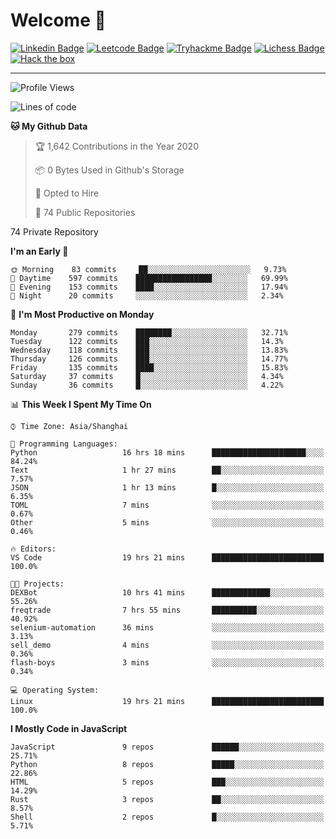 # Welcome 👋

[![Linkedin Badge](https://img.shields.io/badge/-PedroTorres-blue?style=flat-square&logo=Linkedin&logoColor=white&link=https://www.linkedin.com/in/PedroTorres/)](https://www.linkedin.com/in/pedro-torres-cruz/)
[![Leetcode Badge](https://img.shields.io/badge/profile-leetcode-green)](https://leetcode.com/corfucinas/)
[![Tryhackme Badge](https://img.shields.io/badge/profile-tryhackme-blue)](https://tryhackme.com/p/Corfucinas/)
[![Lichess Badge](https://img.shields.io/badge/challenge_me-lichess-yellow)](https://lichess.org/@/Corfucinas)
[![Hack the box](https://img.shields.io/badge/hack_the_box-profile-red)](https://www.hackthebox.eu/profile/375826)

---

<!--START_SECTION:waka-->
![Profile Views](http://img.shields.io/badge/Profile%20Views-0-blue)

![Lines of code](https://img.shields.io/badge/From%20Hello%20World%20I%27ve%20Written-26.6%20million%20lines%20of%20code-blue)

**🐱 My Github Data** 

> 🏆 1,642 Contributions in the Year 2020
 > 
> 📦 0 Bytes Used in Github's Storage 
 > 
> 💼 Opted to Hire
 > 
> 📜 74 Public Repositories 
 > 
74 Private Repository 
 > 
**I'm an Early 🐤** 

```text
🌞 Morning    83 commits     ██░░░░░░░░░░░░░░░░░░░░░░░   9.73% 
🌆 Daytime    597 commits    █████████████████░░░░░░░░   69.99% 
🌃 Evening    153 commits    ████░░░░░░░░░░░░░░░░░░░░░   17.94% 
🌙 Night      20 commits     ░░░░░░░░░░░░░░░░░░░░░░░░░   2.34%

```
📅 **I'm Most Productive on Monday** 

```text
Monday       279 commits    ████████░░░░░░░░░░░░░░░░░   32.71% 
Tuesday      122 commits    ███░░░░░░░░░░░░░░░░░░░░░░   14.3% 
Wednesday    118 commits    ███░░░░░░░░░░░░░░░░░░░░░░   13.83% 
Thursday     126 commits    ███░░░░░░░░░░░░░░░░░░░░░░   14.77% 
Friday       135 commits    ████░░░░░░░░░░░░░░░░░░░░░   15.83% 
Saturday     37 commits     █░░░░░░░░░░░░░░░░░░░░░░░░   4.34% 
Sunday       36 commits     █░░░░░░░░░░░░░░░░░░░░░░░░   4.22%

```


📊 **This Week I Spent My Time On** 

```text
⌚︎ Time Zone: Asia/Shanghai

💬 Programming Languages: 
Python                   16 hrs 18 mins      █████████████████████░░░░   84.24% 
Text                     1 hr 27 mins        ██░░░░░░░░░░░░░░░░░░░░░░░   7.57% 
JSON                     1 hr 13 mins        █░░░░░░░░░░░░░░░░░░░░░░░░   6.35% 
TOML                     7 mins              ░░░░░░░░░░░░░░░░░░░░░░░░░   0.67% 
Other                    5 mins              ░░░░░░░░░░░░░░░░░░░░░░░░░   0.46%

🔥 Editors: 
VS Code                  19 hrs 21 mins      █████████████████████████   100.0%

🐱‍💻 Projects: 
DEXBot                   10 hrs 41 mins      █████████████░░░░░░░░░░░░   55.26% 
freqtrade                7 hrs 55 mins       ██████████░░░░░░░░░░░░░░░   40.92% 
selenium-automation      36 mins             ░░░░░░░░░░░░░░░░░░░░░░░░░   3.13% 
sell_demo                4 mins              ░░░░░░░░░░░░░░░░░░░░░░░░░   0.36% 
flash-boys               3 mins              ░░░░░░░░░░░░░░░░░░░░░░░░░   0.34%

💻 Operating System: 
Linux                    19 hrs 21 mins      █████████████████████████   100.0%

```

**I Mostly Code in JavaScript** 

```text
JavaScript               9 repos             ██████░░░░░░░░░░░░░░░░░░░   25.71% 
Python                   8 repos             █████░░░░░░░░░░░░░░░░░░░░   22.86% 
HTML                     5 repos             ███░░░░░░░░░░░░░░░░░░░░░░   14.29% 
Rust                     3 repos             ██░░░░░░░░░░░░░░░░░░░░░░░   8.57% 
Shell                    2 repos             █░░░░░░░░░░░░░░░░░░░░░░░░   5.71%

```



<!--END_SECTION:waka-->
